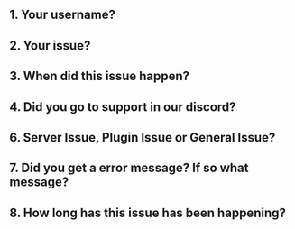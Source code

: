 ## 1. Your username?
## 2. Your issue?
## 3. When did this issue happen?
## 4. Did you go to support in our discord?
## 6. Server Issue, Plugin Issue or General Issue?
## 7. Did you get a error message? If so what message?
## 8. How long has this issue has been happening?
